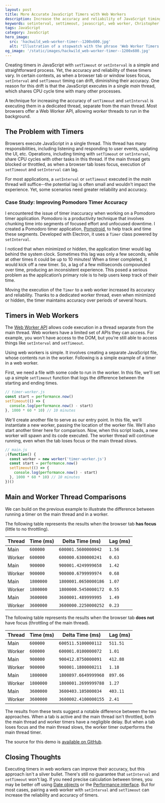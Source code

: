```yaml
---
layout: post
title: More Accurate JavaScript Timers with Web Workers
description: Increase the accuracy and reliability of JavaScript timing functions, such as setInterval and setTimeout with web workers.
keywords: setinterval, settimeout, javascript, web worker, Christopher Murphy, accurate timer, thread, reliability
tags: JavaScript
category: JavaScript
hero_image:
  src: 'hackwild_web-worker-timer--1200x600.jpg'
  alt: "Illustration of a stopwatch with the phrase 'Web Worker Timers'"
og_image: '/static/images/hackwild_web-worker-timer--1200x600.jpg'
---
```


Creating timers in JavaScript with `setTimeout` or `setInterval` is a simple and straightforward process. Yet, the accuracy and reliability of these timers vary. In certain contexts, as when a browser tab or window loses focus, `setInterval` and `setTimeout` timing can drift, diminishing their accuracy. One reason for this drift is that the JavaScript executes in a single _main_ thread, which shares CPU cycle time with many other processes.

A technique for increasing the accuracy of `setTimeout` and `setInterval` is executing them in a dedicated thread, separate from the main thread. Most browsers offer a Web Worker API, allowing _worker_ threads to run in the background.

## The Problem with Timers

Browsers execute JavaScript in a single thread. This thread has many responsibilities, including listening and responding to user events, updating the UI, etc. Operations, including timing with `setTimeout` or `setInterval`, share CPU cycles with other tasks in this thread. If the main thread gets blocked or throttled, as when a browser tab loses focus, execution of `setTimeout` and `setInterval` can lag.

For most applications, a `setInterval` or `setTimeout` executed in the _main_ thread will suffice--the potential lag is often small and wouldn't impact the experience. Yet, some scenarios need greater reliability and accuracy.

### Case Study: Improving Pomodoro Timer Accuracy

I encountered the issue of timer inaccuracy when working on a Pomodoro timer application. Pomodoro is a productivity technique that involves chunking time into segments of focused effort and unfocused downtime. I created a Pomodoro timer application, [Pomotroid](https://splode.github.io/pomotroid/), to help track and time these segments. Developed with Electron, it uses a `Timer` class powered by `setInterval`.

I noticed that when minimized or hidden, the application timer would lag behind the system clock. Sometimes this lag was only a few seconds, while at other times it could be up to 10 minutes! When a timer completed, it would kick off a new timer. So, a lag of a few milliseconds compounded over time, producing an inconsistent experience. This posed a serious problem as the application’s primary role is to help users keep track of their time.

Moving the execution of the `Timer` to a web worker increased its accuracy and reliability. Thanks to a dedicated worker thread, even when minimized or hidden, the timer maintains accuracy over periods of several hours.

## Timers in Web Workers

The [Web Worker API](https://developer.mozilla.org/en-US/docs/Web/API/Web_Workers_API) allows code execution in a thread separate from the main thread. Web workers have a limited set of APIs they can access. For example, you won't have access to the DOM, but you're still able to access things like `setInterval` and `setTimeout`.

Using web workers is simple. It involves creating a separate JavaScript file, whose contents run in the worker. Following is a simple example of a timer in a web worker.

First, we need a file with some code to run in the worker. In this file, we'll set up a simple `setTimeout` function that logs the difference between the starting and ending times.

```js
// timer-worker.js
const start = performance.now()
setTimeout(() => {
  console.log(performance.now() - start)
}, 1000 * 60 * 10) // 10 minutes
```

We'll create another file to serve as our entry point. In this file, we'll instantiate a new worker, passing the location of the worker file. We'll also start another timer here for comparison. Now, when this script loads, a new worker will spawn and its code executed. The worker thread will continue running, even when the tab loses focus or the main thread slows.

```js
// main.js
;(function() {
  const worker = new worker('timer-worker.js')
  const start = performance.now()
  setTimeout(() => {
    console.log(performance.now() - start)
  }, 1000 * 60 * 10) // 10 minutes
})()
```

## Main and Worker Thread Comparisons

We can build on the previous example to illustrate the difference between running a timer on the main thread and in a worker.

The following table represents the results when the browser tab **has focus** (little to no throttling).

| Thread | Time (ms) | Delta Time (ms)      | Lag (ms) |
| ------ | --------- | -------------------- | -------- |
| Main   | `600000`  | `600001.5600000042`  | `1.56`   |
| Worker | `600000`  | `600000.6300000241`  | `0.63`   |
| Main   | `900000`  | `900001.4249999658`  | `1.42`   |
| Worker | `900000`  | `900000.6799999974`  | `0.68`   |
| Main   | `1800000` | `1800001.0650000186` | `1.07`   |
| Worker | `1800000` | `1800000.5450000172` | `0.55`   |
| Main   | `3600000` | `3600001.489999995`  | `1.49`   |
| Worker | `3600000` | `3600000.2250000252` | `0.23`   |

The following table represents the results when the browser tab **does not** have focus (throttling of the main thread).

| Thread | Time (ms) | Delta Time (ms)      | Lag (ms) |
| ------ | --------- | -------------------- | -------- |
| Main   | `600000`  | `600511.5100000112`  | `511.51` |
| Worker | `600000`  | `600001.0100000072`  | `1.01`   |
| Main   | `900000`  | `900412.8750000091`  | `412.88` |
| Worker | `900000`  | `900001.1800000211`  | `1.18`   |
| Main   | `1800000` | `1800897.6649999968` | `897.66` |
| Worker | `1800000` | `1800001.2699999788` | `1.27`   |
| Main   | `3600000` | `3600403.105000034`  | `403.11` |
| Worker | `3600000` | `3600002.4100000155` | `2.41`   |

The results from these tests suggest a notable difference between the two approaches. When a tab is active and the main thread isn't throttled, both the main thread and worker timers have a negligible delay. But when a tab loses focus and the main thread slows, the worker timer outperforms the main thread timer.

The source for this demo is [available on GitHub](https://github.com/splode/worker-timer-demo).

## Closing Thoughts

Executing timers in web workers can improve their accuracy, but this approach isn't a silver bullet. There's still no guarantee that `setInterval` and `setTimeout` won't lag. If you need precise calculation between times, you may be better off using [Date objects](https://developer.mozilla.org/en-US/docs/Web/JavaScript/Reference/Global_Objects/Date) or the [Performance interface](https://developer.mozilla.org/en-US/docs/Web/API/Performance). But for most cases, pairing a web worker with `setInterval` and `setTimeout` can increase the reliability and accuracy of timers.
